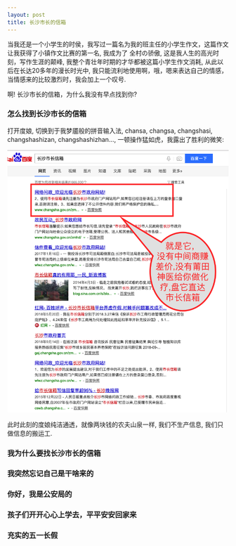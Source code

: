 ```yaml
---
layout: post
title: 长沙市长的信箱
---
```


当我还是一个小学生的时侯，我写过一篇名为我的班主任的小学生作文，这篇作文让我获得了小镇作文比赛的第一名, 我成为了 全村の骄傲, 这是我人生的高光时刻，写作生涯的颠峰, 我整个青壮年时期的才华都被这篇小学生作文消耗, 从此以后在长达20多年的漫长时光中, 我只能流利地使用啊，哦，嗯来表达自己的情感，当情感来的比较激烈时，我会加上一个叹号. 

啊! 长沙市长的信箱，为什么我没有早点找到你?


### 怎么找到长沙市长的信箱

打开度娘, 切换到于我梦靥般的拼音输入法, chansa, changsa, changshasi, changshashizan, changshashizhan..., 一顿操作猛如虎，我露出了胜利的微笑:

![](/images/Snip20190501_29.png)

此时此刻的度娘纯洁通透，就像两块钱的农夫山泉一样, 我们不生产信息, 我们只做信息的搬运工.


### 我为什么要找长沙市长的信箱


### 我突然忘记自己是干啥来的

### 你好，我是公安局的

### 孩子们开开心心上学去，平平安安回家来

### 充实的五一长假
